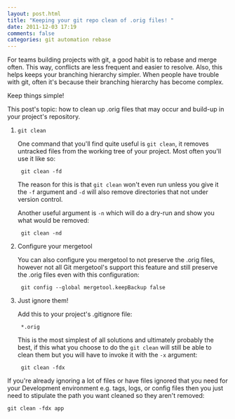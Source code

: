 ```yaml
---
layout: post.html
title: "Keeping your git repo clean of .orig files! "
date: 2011-12-03 17:19
comments: false
categories: git automation rebase
---
```


For teams building projects with git, a good habit is to rebase and merge
often. This way, conflicts are less frequent and easier to resolve. Also, this
helps keeps your branching hierarchy simpler. When people have trouble with
git, often it's because their branching hierarchy has become complex.

Keep things simple!

This post's topic: how to clean up .orig files that may occur and build-up in
your project's repository.

1. `git clean`

	One command that you'll find quite useful is `git clean`, it removes untracked
	files from the working tree of your project. Most often you'll use it like so:

	    git clean -fd


	The reason for this is that `git clean` won't even run unless you give it the
	`-f` argument and `-d` will also remove directories that not under version
	control.

	Another useful argument is `-n` which will do a dry-run and show you what would
	be removed:

	    git clean -nd

2. Configure your mergetool

	You can also configure you mergetool to not preserve the .orig files, however
	not all Git mergetool's support this feature and still preserve the .orig files
	even with this configuration:

	    git config --global mergetool.keepBackup false

3. Just ignore them!

	Add this to your project's .gitignore file:

	    *.orig

	This is the most simplest of all solutions and ultimately probably the best, if
	this what you choose to do the `git clean` will still be able to clean them but
	you will have to invoke it with the `-x` argument:

	    git clean -fdx

If you're already ignoring a lot of files or have files ignored that you need
for your Development environment e.g. tags, logs, or config files then you just
need to stipulate the path you want cleaned so they aren't removed:

    git clean -fdx app


